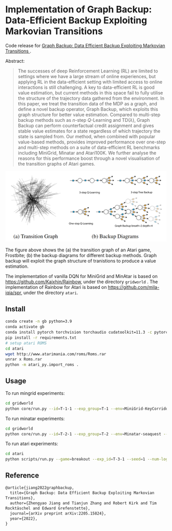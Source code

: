 # Implementation of Graph Backup: Data-Efficient Backup Exploiting Markovian Transitions 
Code release for [Graph Backup: Data Efficient Backup Exploiting Markovian Transitions ](https://arxiv.org/abs/2205.15824).

Abstract:
> The successes of deep Reinforcement Learning (RL) are limited to settings where we have a large stream of online experiences, but applying RL in the data-efficient setting with limited access to online interactions is still challenging. A key to data-efficient RL is good value estimation, but current methods in this space fail to fully utilise the structure of the trajectory data gathered from the environment. In this paper, we treat the transition data of the MDP as a graph, and define a novel backup operator, Graph Backup, which exploits this graph structure for better value estimation. Compared to multi-step backup methods such as $n$-step $Q$-Learning and TD($\lambda$), Graph Backup can perform counterfactual credit assignment and gives stable value estimates for a state regardless of which trajectory the state is sampled from. Our method, when combined with popular value-based methods, provides improved performance over one-step and multi-step methods on a suite of data-efficient RL benchmarks including MiniGrid, Minatar and Atari100K. We further analyse the reasons for this performance boost through a novel visualisation of the transition graphs of Atari games. 

![introimg](img/intro.png)

The figure above shows the (a) the transition graph of an Atari game, Frostbite; (b) the backup diagrams for different backup methods. Graph backup will exploit the graph structure of tranistions to produce a value estimation.


The implementation of vanilla DQN for MiniGrid and MinAtar is based on https://github.com/Kaixhin/Rainbow, under the directory `gridworld` .
The implementation of Rainbow for Atari is based on https://github.com/mila-iqia/spr, under the directory `atari`.

## Install
```bash
conda create -n gb python=3.9
conda activate gb
conda install pytorch torchvision torchaudio cudatoolkit=11.3 -c pytorch
pip install -r requirements.txt
# setup atari ROMS
cd atari
wget http://www.atarimania.com/roms/Roms.rar
unrar x Roms.rar
python -m atari_py.import_roms .
```

## Usage

To run mingrid experiments:

```bash
cd gridworld
python core/run.py --id=T-1-1 --exp_group=T-1 --env=MiniGrid-KeyCorridorS3R1-v0 --num_steps 1000000 --seed=1 --disable_noisy --disable_dist --priority-exponent=0.0 --disable_duelling --disable_noisy --distill_steps=1 --buffer_sample=uniform --initialization=distilled --multi-step=10 --backup_target=graph-limited --buffer_key=transition --branching_limit=50 --backup_target_update --discount=0.95 --learning-rate=0.001
```

To run minatar experiments:
```bash
cd gridworld
python core/run.py --id=T-2-1 --exp_group=T-2 --env=Minatar-seaquest --num_steps 1000000 --seed=1 --disable_noisy --disable_dist --priority-exponent=0.0 --disable_duelling --disable_noisy --distill_steps=1 --buffer_sample=uniform --initialization=distilled --multi-step=5 --backup_target=graph-limited --buffer_key=transition --branching_limit=20 --backup_target_update --hidden-size=256 --learning-rate=0.000065 --learn-start=1600 --target-update=8000 --replay-frequency=4
```

To run atari experiments:
```bash
cd atari 
python scripts/run.py --game=breakout --exp_id=T-3-1 --seed=1 --num-logs=10 --spr=0 --backup=graph --augmentation none --target-augmentation 0 --momentum-tau 0.01 --n-step=10 --breath=10 --architecture=spr --learning_rate=0.0001 --limit_sample_method=uniform
```

## Reference
```
@article{jiang2022graphbackup,
  title={Graph Backup: Data Efficient Backup Exploiting Markovian Transitions},
  author={Zhengyao Jiang and Tianjun Zhang and Robert Kirk and Tim Rocktäschel and Edward Grefenstette},
  journal={arXiv preprint arXiv:2205.15824},
  year={2022},
}
```
